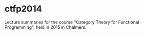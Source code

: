 # ctfp2014
Lecture summaries for the course "Category Theory for Functional Programming", held in 2015 in Chalmers.
